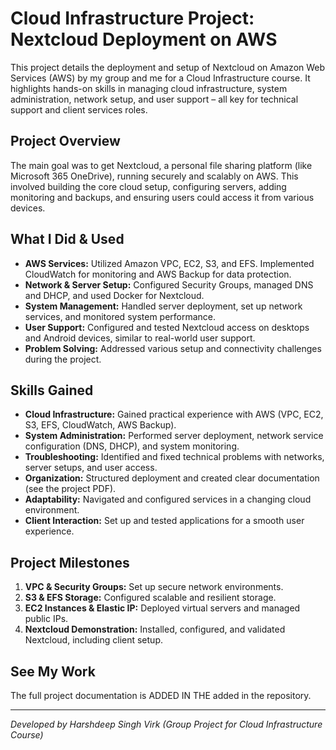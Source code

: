 # Cloud Infrastructure Project: Nextcloud Deployment on AWS

This project details the deployment and setup of Nextcloud on Amazon Web Services (AWS) by my group and me for a Cloud Infrastructure course. It highlights hands-on skills in managing cloud infrastructure, system administration, network setup, and user support – all key for technical support and client services roles.

## Project Overview

The main goal was to get Nextcloud, a personal file sharing platform (like Microsoft 365 OneDrive), running securely and scalably on AWS. This involved building the core cloud setup, configuring servers, adding monitoring and backups, and ensuring users could access it from various devices.

## What I Did & Used

* **AWS Services:** Utilized Amazon VPC, EC2, S3, and EFS. Implemented CloudWatch for monitoring and AWS Backup for data protection.
* **Network & Server Setup:** Configured Security Groups, managed DNS and DHCP, and used Docker for Nextcloud.
* **System Management:** Handled server deployment, set up network services, and monitored system performance.
* **User Support:** Configured and tested Nextcloud access on desktops and Android devices, similar to real-world user support.
* **Problem Solving:** Addressed various setup and connectivity challenges during the project.

## Skills Gained

* **Cloud Infrastructure:** Gained practical experience with AWS (VPC, EC2, S3, EFS, CloudWatch, AWS Backup).
* **System Administration:** Performed server deployment, network service configuration (DNS, DHCP), and system monitoring.
* **Troubleshooting:** Identified and fixed technical problems with networks, server setups, and user access.
* **Organization:** Structured deployment and created clear documentation (see the project PDF).
* **Adaptability:** Navigated and configured services in a changing cloud environment.
* **Client Interaction:** Set up and tested applications for a smooth user experience.

## Project Milestones

1.  **VPC & Security Groups:** Set up secure network environments.
2.  **S3 & EFS Storage:** Configured scalable and resilient storage.
3.  **EC2 Instances & Elastic IP:** Deployed virtual servers and managed public IPs.
4.  **Nextcloud Demonstration:** Installed, configured, and validated Nextcloud, including client setup.

## See My Work

The full project documentation is ADDED IN THE added in the repository.


---
*Developed by Harshdeep Singh Virk (Group Project for Cloud Infrastructure Course)*

